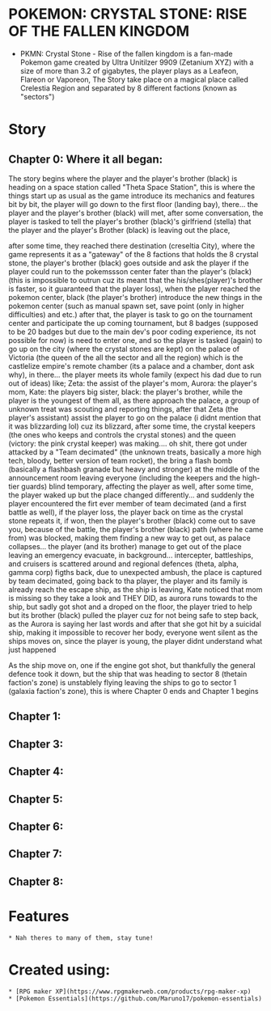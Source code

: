 # POKEMON: CRYSTAL STONE: RISE OF THE FALLEN KINGDOM
* PKMN: Crystal Stone - Rise of the fallen kingdom is a fan-made Pokemon game created by Ultra Unitilzer 9909 (Zetanium XYZ) with a size of more than 3.2 of gigabytes, the player plays as a Leafeon, Flareon or Vaporeon, The Story take place on a magical place called Crelestia Region and separated by 8 different factions (known as "sectors")
	


# Story
## Chapter 0: Where it all began:	
The story begins where the player and the player's brother (black) is heading on a space station called "Theta Space Station", this is where the things start up as usual as the game introduce its mechanics and features bit by bit, the player will go down to the first floor (landing bay), there... the player and the player's brother (black) will met, after some conversation, the player is tasked to tell the player's brother (black)'s girlfriend (stella) that the player and the player's Brother (black) is leaving out the place, 

after some time, they reached there destination (creseltia City), where the game represents it as a "gateway" of the 8 factions that holds the 8 crystal stone, the player's brother (black) goes outside and ask the player if the player could run to the pokemssson center fater than the player's (black)(this is impossible to outrun cuz its meant that the his/shes(player)'s brother is faster, so it guaranteed that the player loss), when the player reached the pokemon center, black (the player's brother) introduce the new things in the pokemon center (such as manual spawn set, save point (only in higher difficulties) and etc.) after that, the player is task to go on the tournament center and participate the up coming tournament, but 8 badges (supposed to be 20 badges but due to the main dev's poor coding experience, its not possible for now) is need to enter one, and so the player is tasked (again) to go up on the city (where the crystal stones are kept) on the palace of Victoria (the queen of the all the sector and all the region) which is the castlelize empire's remote chamber (its a palace and a chamber, dont ask why), in there... the player meets its whole family (expect his dad due to run out of ideas) like; Zeta: the assist of the player's mom, Aurora: the player's mom, Kate: the players big sister, black: the player's brother, while the player is the youngest of them all, as there approach the palace, a group of unknown treat was scouting and reporting things, after that Zeta (the player's assistant) assist the player to go on the palace (i didnt mention that it was blizzarding lol) cuz its blizzard, after some time, the crystal keepers (the ones who keeps and controls the crystal stones) and the queen (victory: the pink crystal keeper) was making.... oh shit, there got under attacked by a "Team decimated" (the unknown treats, basically a more high tech, bloody, better version of team rocket), the bring a flash bomb (basically a flashbash granade but heavy and stronger) at the middle of the announcement room leaving everyone (including the keepers and the high-tier guards) blind temporary, affecting the player as well, after some time, the player waked up but the place changed differently... and suddenly the player encountered the firt ever member of team decimated (and a first battle as well), if the player loss, the player back on time as the crystal stone repeats it, if won, then the player's brother (black) come out to save you, because of the battle, the player's brother (black) path (where he came from) was blocked, making them finding a new way to get out, as palace collapses... the player (and its brother) manage to get out of the place leaving an emergency evacuate, in background... intercepter, battleships, and cruisers is scattered around and regional defences (theta, alpha, gamma corp) figths back, due to unexpected ambush, the place is captured by team decimated, going back to tha player, the player and its family is already reach the escape ship, as the ship is leaving, Kate noticed that mom is missing so they take a look and THEY DID, as aurora runs towards to the ship, but sadly got shot and a droped on the floor, the player tried to help but its brother (black) pulled the player cuz for not being safe to step back, as the Aurora is saying her last words and after that she got hit by a suicidal ship, making it impossible to recover her body, everyone went silent as the ships moves on, since the player is young, the player didnt understand what just happened

As the ship move on, one if the engine got shot, but thankfully the general defence took it down, but the ship that was heading to sector 8 (thetain faction's zone) is unstablely flying leaving the ships to go to sector 1 (galaxia faction's zone), this is where Chapter 0 ends and Chapter 1 begins


## Chapter 1: 
## Chapter 3:
## Chapter 4:
## Chapter 5:
## Chapter 6:
## Chapter 7:
## Chapter 8:       

# Features
	* Nah theres to many of them, stay tune!
	


# Created using:
 	* [RPG maker XP](https://www.rpgmakerweb.com/products/rpg-maker-xp)
 	* [Pokemon Essentials](https://github.com/Maruno17/pokemon-essentials)
	